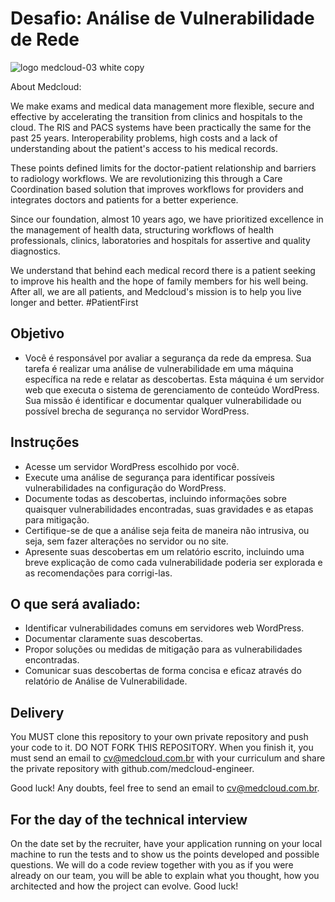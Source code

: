 # Desafio: Análise de Vulnerabilidade de Rede

![logo medcloud-03 white copy](https://user-images.githubusercontent.com/46347123/158176045-de9fefb0-35e2-4515-83ff-c132608aa870.png)

About Medcloud:

We make exams and medical data management more flexible, secure and effective by accelerating the transition from clinics and hospitals to the cloud.
The RIS and PACS systems have been practically the same for the past 25 years. Interoperability problems, high costs and a lack of understanding about the patient's access to his medical records.

These points defined limits for the doctor-patient relationship and barriers to radiology workflows. We are revolutionizing this through a Care Coordination based solution that improves workflows for providers and integrates doctors and patients for a better experience.

Since our foundation, almost 10 years ago, we have prioritized excellence in the management of health data, structuring workflows of health professionals, clinics, laboratories and hospitals for assertive and quality diagnostics.

We understand that behind each medical record there is a patient seeking to improve his health and the hope of family members for his well being. After all, we are all patients, and Medcloud's mission is to help you live longer and better. #PatientFirst

## Objetivo

- Você é responsável por avaliar a segurança da rede da empresa. Sua tarefa é realizar uma análise de vulnerabilidade em uma máquina específica na rede e relatar as descobertas. Esta máquina é um servidor web que executa o sistema de gerenciamento de conteúdo WordPress. Sua missão é identificar e documentar qualquer vulnerabilidade ou possível brecha de segurança no servidor WordPress.

## Instruções

- Acesse um servidor WordPress escolhido por você.
- Execute uma análise de segurança para identificar possíveis vulnerabilidades na configuração do WordPress.
- Documente todas as descobertas, incluindo informações sobre quaisquer vulnerabilidades encontradas, suas gravidades e as etapas para mitigação.
- Certifique-se de que a análise seja feita de maneira não intrusiva, ou seja, sem fazer alterações no servidor ou no site.
- Apresente suas descobertas em um relatório escrito, incluindo uma breve explicação de como cada vulnerabilidade poderia ser explorada e as recomendações para corrigi-las.

## O que será avaliado:

- Identificar vulnerabilidades comuns em servidores web WordPress.
- Documentar claramente suas descobertas.
- Propor soluções ou medidas de mitigação para as vulnerabilidades encontradas.
- Comunicar suas descobertas de forma concisa e eficaz através do relatório de Análise de Vulnerabilidade.

## Delivery

You MUST clone this repository to your own private repository and push your code to it. DO NOT FORK THIS REPOSITORY.
When you finish it, you must send an email to cv@medcloud.com.br with your curriculum and share
the private repository with github.com/medcloud-engineer.

Good luck! Any doubts, feel free to send an email to cv@medcloud.com.br.

## For the day of the technical interview

On the date set by the recruiter, have your application running on your local machine to run the tests and to show us the points developed and possible questions. We will do a code review together with you as if you were already on our team, you will be able to explain what you thought, how you architected and how the project can evolve. Good luck!
